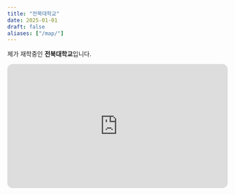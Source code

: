 ```yaml
---
title: "전북대학교"
date: 2025-01-01
draft: false
aliases: ["/map/"]
---
```


제가 재학중인 **전북대학교**입니다.  

<div style="position:relative;padding-bottom:56.25%;height:0;overflow:hidden;border-radius:12px">
  <iframe
    src="https://www.google.com/maps?q=Jeonbuk+National+University&output=embed"
    style="position:absolute;top:0;left:0;width:100%;height:100%;border:0"
    loading="lazy"
    referrerpolicy="no-referrer-when-downgrade"
    allowfullscreen>
  </iframe>
</div>
